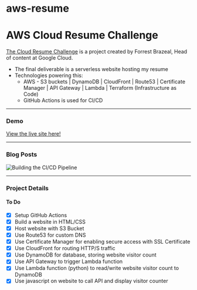 # aws-resume

# AWS Cloud Resume Challenge

[The Cloud Resume Challenge](https://cloudresumechallenge.dev/docs/the-challenge/aws/) is a project created by Forrest Brazeal, Head of content at Google Cloud. 
- The final deliverable is a serverless website hosting my resume
- Technologies powering this:
     - AWS - S3 buckets | DynamoDB | CloudFront | Route53 | Certificate Manager | API Gateway | Lambda | Terraform (Infrastructure as Code)
     - GitHub Actions is used for CI/CD

---

### Demo
[View the live site here!](https://www.resume.madebyfrankely.com)

---

### Blog Posts
![Building the CI/CD Pipeline](https://blog.madebyfrankely.com/aws-cloud-resume-challenge/)

---

### Project Details

#### To Do
- [x] Setup GitHub Actions
- [x] Build a website in HTML/CSS
- [x] Host website with S3 Bucket
- [x] Use Route53 for custom DNS
- [x] Use Certificate Manager for enabling secure access with SSL Certificate
- [x] Use CloudFront for routing HTTP/S traffic
- [x] Use DynamoDB for database, storing website visitor count
- [x] Use API Gateway to trigger Lambda function
- [x] Use Lambda function (python) to read/write website visitor count to DynamoDB
- [x] Use javascript on website to call API and display visitor counter